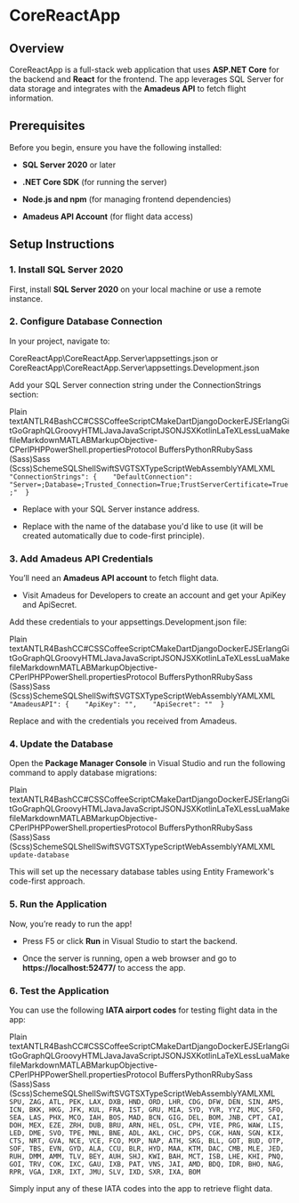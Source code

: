 CoreReactApp
============

Overview
--------

CoreReactApp is a full-stack web application that uses **ASP.NET Core** for the backend and **React** for the frontend. The app leverages SQL Server for data storage and integrates with the **Amadeus API** to fetch flight information.

Prerequisites
-------------

Before you begin, ensure you have the following installed:

*   **SQL Server 2020** or later
    
*   **.NET Core SDK** (for running the server)
    
*   **Node.js and npm** (for managing frontend dependencies)
    
*   **Amadeus API Account** (for flight data access)
    

Setup Instructions
------------------

### 1\. Install SQL Server 2020

First, install **SQL Server 2020** on your local machine or use a remote instance.

### 2\. Configure Database Connection

In your project, navigate to:

CoreReactApp\\CoreReactApp.Server\\appsettings.json or CoreReactApp\\CoreReactApp.Server\\appsettings.Development.json

Add your SQL Server connection string under the ConnectionStrings section:

Plain textANTLR4BashCC#CSSCoffeeScriptCMakeDartDjangoDockerEJSErlangGitGoGraphQLGroovyHTMLJavaJavaScriptJSONJSXKotlinLaTeXLessLuaMakefileMarkdownMATLABMarkupObjective-CPerlPHPPowerShell.propertiesProtocol BuffersPythonRRubySass (Sass)Sass (Scss)SchemeSQLShellSwiftSVGTSXTypeScriptWebAssemblyYAMLXML`   "ConnectionStrings": {    "DefaultConnection": "Server=;Database=;Trusted_Connection=True;TrustServerCertificate=True;"  }   `

*   Replace with your SQL Server instance address.
    
*   Replace with the name of the database you'd like to use (it will be created automatically due to code-first principle).
    

### 3\. Add Amadeus API Credentials

You’ll need an **Amadeus API account** to fetch flight data.

*   Visit Amadeus for Developers to create an account and get your ApiKey and ApiSecret.
    

Add these credentials to your appsettings.Development.json file:

Plain textANTLR4BashCC#CSSCoffeeScriptCMakeDartDjangoDockerEJSErlangGitGoGraphQLGroovyHTMLJavaJavaScriptJSONJSXKotlinLaTeXLessLuaMakefileMarkdownMATLABMarkupObjective-CPerlPHPPowerShell.propertiesProtocol BuffersPythonRRubySass (Sass)Sass (Scss)SchemeSQLShellSwiftSVGTSXTypeScriptWebAssemblyYAMLXML`   "AmadeusAPI": {    "ApiKey": "",    "ApiSecret": ""  }   `

Replace and with the credentials you received from Amadeus.

### 4\. Update the Database

Open the **Package Manager Console** in Visual Studio and run the following command to apply database migrations:

Plain textANTLR4BashCC#CSSCoffeeScriptCMakeDartDjangoDockerEJSErlangGitGoGraphQLGroovyHTMLJavaJavaScriptJSONJSXKotlinLaTeXLessLuaMakefileMarkdownMATLABMarkupObjective-CPerlPHPPowerShell.propertiesProtocol BuffersPythonRRubySass (Sass)Sass (Scss)SchemeSQLShellSwiftSVGTSXTypeScriptWebAssemblyYAMLXML`   update-database   `

This will set up the necessary database tables using Entity Framework's code-first approach.

### 5\. Run the Application

Now, you’re ready to run the app!

*   Press F5 or click **Run** in Visual Studio to start the backend.
    
*   Once the server is running, open a web browser and go to **https://localhost:52477/** to access the app.
    

### 6\. Test the Application

You can use the following **IATA airport codes** for testing flight data in the app:

Plain textANTLR4BashCC#CSSCoffeeScriptCMakeDartDjangoDockerEJSErlangGitGoGraphQLGroovyHTMLJavaJavaScriptJSONJSXKotlinLaTeXLessLuaMakefileMarkdownMATLABMarkupObjective-CPerlPHPPowerShell.propertiesProtocol BuffersPythonRRubySass (Sass)Sass (Scss)SchemeSQLShellSwiftSVGTSXTypeScriptWebAssemblyYAMLXML`   SPU, ZAG, ATL, PEK, LAX, DXB, HND, ORD, LHR, CDG, DFW, DEN, SIN, AMS, ICN, BKK, HKG, JFK, KUL, FRA, IST, GRU, MIA, SYD, YVR, YYZ, MUC, SFO, SEA, LAS, PHX, MCO, IAH, BOS, MAD, BCN, GIG, DEL, BOM, JNB, CPT, CAI, DOH, MEX, EZE, ZRH, DUB, BRU, ARN, HEL, OSL, CPH, VIE, PRG, WAW, LIS, LED, DME, SVO, TPE, MNL, BNE, ADL, AKL, CHC, DPS, CGK, HAN, SGN, KIX, CTS, NRT, GVA, NCE, VCE, FCO, MXP, NAP, ATH, SKG, BLL, GOT, BUD, OTP, SOF, TBS, EVN, GYD, ALA, CCU, BLR, HYD, MAA, KTM, DAC, CMB, MLE, JED, RUH, DMM, AMM, TLV, BEY, AUH, SHJ, KWI, BAH, MCT, ISB, LHE, KHI, PNQ, GOI, TRV, COK, IXC, GAU, IXB, PAT, VNS, JAI, AMD, BDQ, IDR, BHO, NAG, RPR, VGA, IXR, IXT, JMU, SLV, IXD, SXR, IXA, BOM   `

Simply input any of these IATA codes into the app to retrieve flight data.
